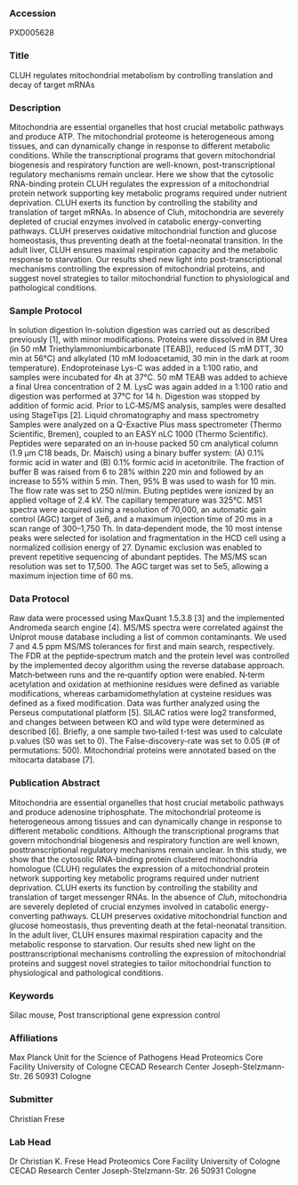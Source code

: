 ### Accession
PXD005628

### Title
CLUH regulates mitochondrial metabolism by controlling translation and decay of target mRNAs

### Description
Mitochondria are essential organelles that host crucial metabolic pathways and produce ATP. The mitochondrial proteome is heterogeneous among tissues, and can dynamically change in response to different metabolic conditions. While the transcriptional programs that govern mitochondrial biogenesis and respiratory function are well-known, post-transcriptional regulatory mechanisms remain unclear. Here we show that the cytosolic RNA-binding protein CLUH regulates the expression of a mitochondrial protein network supporting key metabolic programs required under nutrient deprivation. CLUH exerts its function by controlling the stability and translation of target mRNAs. In absence of Cluh, mitochondria are severely depleted of crucial enzymes involved in catabolic energy-converting pathways. CLUH preserves oxidative mitochondrial function and glucose homeostasis, thus preventing death at the foetal-neonatal transition. In the adult liver, CLUH ensures maximal respiration capacity and the metabolic response to starvation. Our results shed new light into post-transcriptional mechanisms controlling the expression of mitochondrial proteins, and suggest novel strategies to tailor mitochondrial function to physiological and pathological conditions.

### Sample Protocol
In solution digestion In-solution digestion was carried out as described previously [1], with minor modifications. Proteins were dissolved in 8M Urea (in 50 mM Triethylammoniumbicarbonate [TEAB]), reduced (5 mM DTT, 30 min at 56°C) and alkylated (10 mM Iodoacetamid, 30 min in the dark at room temperature). Endoproteinase Lys-C was added in a 1:100 ratio, and samples were incubated for 4h at 37°C. 50 mM TEAB was added to achieve a final Urea concentration of 2 M. LysC was again added in a 1:100 ratio and digestion was performed at 37°C for 14 h. Digestion was stopped by addition of formic acid. Prior to LC‐MS/MS analysis, samples were desalted using StageTips [2]. Liquid chromatography and mass spectrometry Samples were analyzed on a Q-Exactive Plus mass spectrometer (Thermo Scientific, Bremen), coupled to an EASY nLC 1000 (Thermo Scientific). Peptides were separated on an in‐house packed 50 cm analytical column (1.9 μm C18 beads, Dr. Maisch) using a binary buffer system: (A) 0.1% formic acid in water and (B) 0.1% formic acid in acetonitrile. The fraction of buffer B was raised from 6 to 28% within 220 min and followed by an increase to 55% within 5 min. Then, 95% B was used to wash for 10 min. The flow rate was set to 250 nl/min. Eluting peptides were ionized by an applied voltage of 2.4 kV. The capillary temperature was 325°C. MS1 spectra were acquired using a resolution of 70,000, an automatic gain control (AGC) target of 3e6, and a maximum injection time of 20 ms in a scan range of 300–1,750 Th. In data‐dependent mode, the 10 most intense peaks were selected for isolation and fragmentation in the HCD cell using a normalized collision energy of 27. Dynamic exclusion was enabled to prevent repetitive sequencing of abundant peptides. The MS/MS scan resolution was set to 17,500. The AGC target was set to 5e5, allowing a maximum injection time of 60 ms.

### Data Protocol
Raw data were processed using MaxQuant 1.5.3.8 [3] and the implemented Andromeda search engine [4]. MS/MS spectra were correlated against the Uniprot mouse database including a list of common contaminants. We used 7 and 4.5 ppm MS/MS tolerances for first and main search, respectively. The FDR at the peptide‐spectrum match and the protein level was controlled by the implemented decoy algorithm using the reverse database approach. Match‐between runs and the re‐quantify option were enabled. N‐term acetylation and oxidation at methionine residues were defined as variable modifications, whereas carbamidomethylation at cysteine residues was defined as a fixed modification. Data was further analyzed using the Perseus computational platform [5]. SILAC ratios were log2 transformed, and changes between between KO and wild type were determined as described [6]. Briefly, a one sample two‐tailed t-test was used to calculate p.values (S0 was set to 0). The False-discovery-rate was set to 0.05 (# of permutations: 500). Mitochondrial proteins were annotated based on the mitocarta database [7].

### Publication Abstract
Mitochondria are essential organelles that host crucial metabolic pathways and produce adenosine triphosphate. The mitochondrial proteome is heterogeneous among tissues and can dynamically change in response to different metabolic conditions. Although the transcriptional programs that govern mitochondrial biogenesis and respiratory function are well known, posttranscriptional regulatory mechanisms remain unclear. In this study, we show that the cytosolic RNA-binding protein clustered mitochondria homologue (CLUH) regulates the expression of a mitochondrial protein network supporting key metabolic programs required under nutrient deprivation. CLUH exerts its function by controlling the stability and translation of target messenger RNAs. In the absence of <i>Cluh</i>, mitochondria are severely depleted of crucial enzymes involved in catabolic energy-converting pathways. CLUH preserves oxidative mitochondrial function and glucose homeostasis, thus preventing death at the fetal-neonatal transition. In the adult liver, CLUH ensures maximal respiration capacity and the metabolic response to starvation. Our results shed new light on the posttranscriptional mechanisms controlling the expression of mitochondrial proteins and suggest novel strategies to tailor mitochondrial function to physiological and pathological conditions.

### Keywords
Silac mouse, Post transcriptional gene expression control

### Affiliations
Max Planck Unit for the Science of Pathogens
Head Proteomics Core Facility   University of Cologne CECAD Research Center Joseph-Stelzmann-Str. 26 50931 Cologne

### Submitter
Christian Frese

### Lab Head
Dr Christian K. Frese
Head Proteomics Core Facility   University of Cologne CECAD Research Center Joseph-Stelzmann-Str. 26 50931 Cologne


